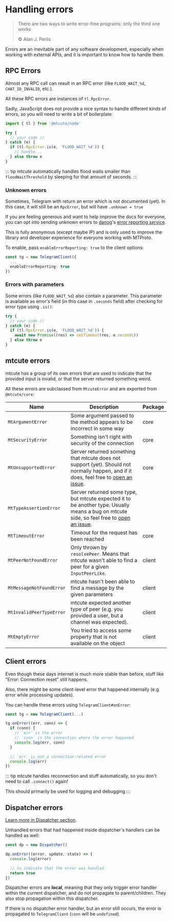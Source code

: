 # Handling errors

> There are two ways to write error-free programs; only the third one works
>
> &copy; Alan J. Perlis

Errors are an inevitable part of any software development, especially
when working with external APIs, and it is important to know how to handle them.

## RPC Errors

Almost any RPC call can result in an RPC error
(like `FLOOD_WAIT_%d`, `CHAT_ID_INVALID`, etc.).

All these RPC errors are instances of `tl.RpcError`.

Sadly, JavaScript does not provide a nice syntax to handle different kinds
of errors, so you will need to write a bit of boilerplate:

```ts
import { tl } from '@mtcute/node'

try {
  // your code //
} catch (e) {
  if (tl.RpcError.is(e, 'FLOOD_WAIT_%d')) {
    // handle...
  } else throw e
}
```

::: tip
mtcute automatically handles flood waits smaller than `floodWaitThreshold`
by sleeping for that amount of seconds.
:::

### Unknown errors

Sometimes, Telegram with return an error which is not documented (yet).
In this case, it will still be an `RpcError`, but will have `.unknown = true`

If you are feeling generous and want to help improve the docs for everyone,
you can opt into sending unknown errors to [danog](https://github.com/danog)'s
[error reporting service](https://rpc.pwrtelegram.xyz/).

This is fully anonymous (except maybe IP) and is only used to improve the library
and developer experience for everyone working with MTProto.

To enable, pass `enableErrorReporting: true` to the client options:

```ts
const tg = new TelegramClient({
  ...
  enableErrorReporting: true
})
```

### Errors with parameters

Some errors (like `FLOOD_WAIT_%d`) also contain a parameter.
This parameter is available as error's field (in this case in `.seconds` field) 
after checking for error type using `.is()`:

```ts
try {
  // your code //
} catch (e) {
  if (tl.RpcError.is(e, 'FLOOD_WAIT_%d')) {
    await new Promise((res) => setTimeout(res, e.seconds))
  } else throw e
}
```


## mtcute errors

mtcute has a group of its own errors that are used to indicate
that the provided input is invalid, or that the server
returned something weird.

All these errors are subclassed from `MtcuteError` and are exported from `@mtcute/core`:

| Name | Description | Package |
|---|---|---|
| `MtArgumentError` | Some argument passed to the method appears to be incorrect in some way | core 
| `MtSecurityError` | Something isn't right with security of the connection | core 
| `MtUnsupportedError` | Server returned something that mtcute does not support (yet). Should not normally happen, and if it does, feel free to [open an issue](https://github.com/mtcute/mtcute/issues/new). | core
| `MtTypeAssertionError`| Server returned some type, but mtcute expected it to be another type. Usually means a bug on mtcute side, so feel free to [open an issue](https://github.com/mtcute/mtcute/issues/new).
| `MtTimeoutError` | Timeout for the request has been reached | core
| `MtPeerNotFoundError` | Only thrown by `resolvePeer`. Means that mtcute wasn't able to find a peer for a given `InputPeerLike`. | client
| `MtMessageNotFoundError` | mtcute hasn't been able to find a message by the given parameters | client
| `MtInvalidPeerTypeError` | mtcute expected another type of peer (e.g. you provided a user, but a channel was expected). | client
| `MtEmptyError` | You tried to access some property that is not available on the object | client

## Client errors

Even though these days internet is much more stable than before,
stuff like "Error: Connection reset" still happens.

Also, there might be some client-level error that happened internally
(e.g. error while processing updates).

You can handle these errors using `TelegramClient#onError`:

```ts
const tg = new TelegramClient(...)

tg.onError((err, conn) => {
  if (conn) {
    // `err` is the error
    // `conn` is the connection where the error happened
    console.log(err, conn)
  }

  // `err` is not a connection-related error
  console.log(err)
})
```

::: tip
mtcute handles reconnection and stuff automatically, so you don't need to
call `.connect()` again!

This should primarily be used for logging and debugging
:::

## Dispatcher errors

[Learn more in Dispatcher section](../dispatcher/errors.html).

Unhandled errors that had happened inside dispatcher's handlers
can be handled as well:

```ts
const dp = new Dispatcher()

dp.onError((error, update, state) => {
  console.log(error)

  // to indicate that the error was handled
  return true
})
```

Dispatcher errors are **local**, meaning that they only trigger
error handler within the current dispatcher, and do not propagate
to parent/children. They also stop propagation within this dispatcher.

If there is no dispatcher error handler, but an error still occurs,
the error is propagated to `TelegramClient` (`conn` will be `undefined`).
